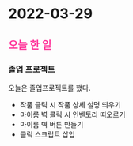 # 2022-03-29
## <span style="color: #FF3399">오늘 한 일</span>
### **졸업 프로젝트**
오늘은 졸업프로젝트를 했다.

- 작품 클릭 시 작품 상세 설명 띄우기
- 마이룸 벽 클릭 시 인벤토리 떠오르기
- 마이룸 벽 버튼 만들기
- 클릭 스크립트 삽입

